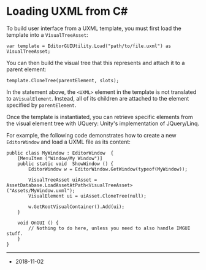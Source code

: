 # Loading UXML from C&#35;

To build user interface from a UXML template, you must first load the template into a `VisualTreeAsset`:

```
var template = EditorGUIUtility.Load("path/to/file.uxml") as VisualTreeAsset;
```

You can then build the visual tree that this represents and attach it to a parent element:

```
template.CloneTree(parentElement, slots);
```

In the statement above, the `<UXML>` element in the template is not translated to a`VisualElement`. Instead, all of its children are attached to the element specified by `parentElement`.

Once the template is instantiated, you can retrieve specific elements from the visual element tree with UQuery: Unity's implementation of JQuery/Linq.

For example, the following code demonstrates how to create a new `EditorWindow` and load a UXML file as its content:

```
public class MyWindow : EditorWindow  {
    [MenuItem ("Window/My Window")]
    public static void  ShowWindow () {
        EditorWindow w = EditorWindow.GetWindow(typeof(MyWindow));

        VisualTreeAsset uiAsset = AssetDatabase.LoadAssetAtPath<VisualTreeAsset>("Assets/MyWindow.uxml");
        VisualElement ui = uiAsset.CloneTree(null);

        w.GetRootVisualContainer().Add(ui);
    }

    void OnGUI () {
        // Nothing to do here, unless you need to also handle IMGUI stuff.
    }
}
```

---
* <span class="page-edit">2018-11-02  <!-- include IncludeTextAmendPageSomeEdit --></span>
